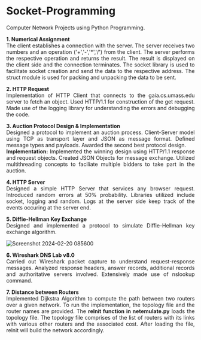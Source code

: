 # Socket-Programming
Computer Network Projects using Python Programming.
<p align='justify'><b>1. Numerical Assignment</b><br/>The client establishes a connection with the server. The server receives two numbers and an operation ('+','-','*','/') from the client. The server performs the respective operation and returns the result. The result is displayed on the client side and the connection terminates. The socket library is used to facilitate socket creation and send the data to the respective address. The struct module is used for packing and unpacking the data to be sent.</p>
<p align='justify'><b>2. HTTP Request</b><br/>Implementation of HTTP Client that connects to the gaia.cs.umass.edu server to fetch an object. Used HTTP/1.1 for construction of the get request. Made use of the logging library for understanding the errors and debugging the code.</p>
<p align='justify'><b>3. Auction Protocol Design & Implementation</b><br/>Designed a protocol to implement an auction process. Client-Server model using TCP as transport layer and JSON as message format. Defined message types and payloads. Awarded the second best protocol design.<br/>
<b>Implementation:</b> Implemented the winning design using HTTP/1.1 response and request objects. Created JSON Objects for message exchange. Utilized multithreading concepts to faciliate multiple bidders to take part in the auction. </p>
<p align='justify'><b>4. HTTP Server</b><br/>Designed a simple HTTP Server that services any browser request. Introduced random errors at 50% probability. Libraries utilized include socket, logging and random. Logs at the server side keep track of the events occuring at the server end.</p>
<p align='justify'><b>5. Diffie-Hellman Key Exchange</b><br/>Designed and implemented a protocol to simulate Diffie-Hellman key exchange algorithm.</p>


![Screenshot 2024-02-20 085600](https://github.com/ChiragRadhakrishna43-7/Computer_Networks_Projects/assets/121251823/46c282b5-7ea6-446d-aefa-7bb7895b521d)
<p align='justify'><b>6. Wireshark DNS Lab v8.0</b><br/> Carried out Wireshark packet capture to understand request-response messages. Analyzed response headers, answer records, additional records and authoritative servers involved. Extensively made use of nslookup command.</p>
<p align='justify'><b>7. Distance between Routers</b><br/> Implemented Dijkstra Algorithm to compute the path between two routers over a given network. To run the implementation, the topology file and the router names are provided. The <b>relnit function in netemulate.py</b> loads the topology file. The topology file comprises of the list of routers with its links with various other routers and the associated cost. After loading the file, relnit will build the network accordingly.</p>
